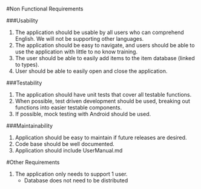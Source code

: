 #Non Functional Requirements

###Usability
1. The application should be usable by all users who can comprehend English. We will not be supporting other languages. 
2. The application should be easy to navigate, and users should be able to use the application with little to no know training.
3. The user should be able to easily add items to the item database (linked to types).
4. User should be able to easily open and close the application.

###Testability
1. The application should have unit tests that cover all testable functions. 
2. When possible, test driven development should be used, breaking out functions into easier testable components.
3. If possible, mock testing with Android should be used.

###Maintainability
1. Application should be easy to maintain if future releases are desired.
2. Code base should be well documented. 
3. Application should include UserManual.md

#Other Requirements 
1. The application only needs to support 1 user. 
	- Database does not need to be distributed

